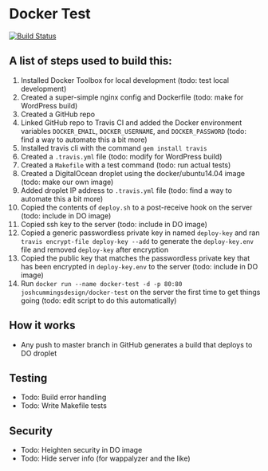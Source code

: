 # Docker Test

[![Build Status](https://travis-ci.org/joshcummingsdesign/docker-test.svg?branch=master)](https://travis-ci.org/joshcummingsdesign/docker-test)

## A list of steps used to build this:
1. Installed Docker Toolbox for local development (todo: test local development)
2. Created a super-simple nginx config and Dockerfile (todo: make for WordPress build)
3. Created a GitHub repo
4. Linked GitHub repo to Travis CI and added the Docker environment variables `DOCKER_EMAIL`, `DOCKER_USERNAME`, and `DOCKER_PASSWORD` (todo: find a way to automate this a bit more)
5. Installed travis cli with the command `gem install travis`
6. Created a `.travis.yml` file (todo: modify for WordPress build)
7. Created a `Makefile` with a test command (todo: run actual tests)
8. Created a DigitalOcean droplet using the docker/ubuntu14.04 image (todo: make our own image)
9. Added droplet IP address to `.travis.yml` file (todo: find a way to automate this a bit more)
10. Copied the contents of `deploy.sh` to a post-receive hook on the server (todo: include in DO image)
11. Copied ssh key to the server (todo: include in DO image)
12. Copied a generic passwordless private key in named `deploy-key` and ran `travis encrypt-file deploy-key --add` to generate the `deploy-key.env` file and removed `deploy-key` after encryption
13. Copied the public key that matches the passwordless private key that has been encrypted in `deploy-key.env` to the server (todo: include in DO image)
14. Run `docker run --name docker-test -d -p 80:80 joshcummingsdesign/docker-test` on the server the first time to get things going (todo: edit script to do this automatically)

## How it works
* Any push to master branch in GitHub generates a build that deploys to DO droplet

## Testing
* Todo: Build error handling
* Todo: Write Makefile tests

## Security
 * Todo: Heighten security in DO image
 * Todo: Hide server info (for wappalyzer and the like)
